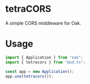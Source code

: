 # tetraCORS

A simple CORS middleware for Oak.

# Usage

```ts
import { Application } from "oak";
import { tetracors } from "mod.ts";

const app = new Application();
app.use(tetracors());
```
